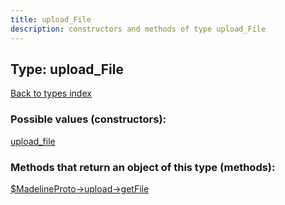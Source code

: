 ```yaml
---
title: upload_File
description: constructors and methods of type upload_File
---
```

## Type: upload\_File  
[Back to types index](index.md)



### Possible values (constructors):

[upload\_file](../constructors/upload_file.md)  



### Methods that return an object of this type (methods):

[$MadelineProto->upload->getFile](../methods/upload_getFile.md)  



